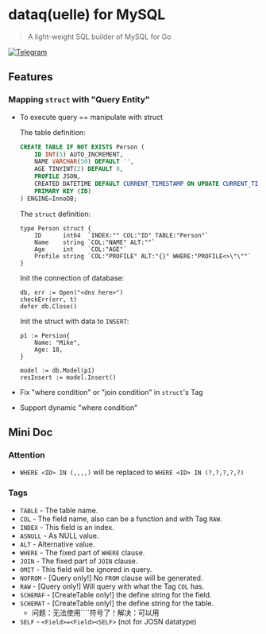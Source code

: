 # dataq(uelle) for MySQL
> A light-weight SQL builder of MySQL for Go

[![Telegram](https://img.shields.io/badge/chat-telegram-blue.svg)](https://t.me/ssvjrmnidhpg)

## Features

### Mapping `struct` with "Query Entity"

* To execute query == manipulate with struct

	The table definition:
	```SQL
	CREATE TABLE IF NOT EXISTS Person (
		ID INT(5) AUTO_INCREMENT,
		NAME VARCHAR(50) DEFAULT '',
		AGE TINYINT(2) DEFAULT 0,
		PROFILE JSON,
		CREATED DATETIME DEFAULT CURRENT_TIMESTAMP ON UPDATE CURRENT_TIMESTAMP,
		PRIMARY KEY (ID)
	) ENGINE=InnoDB;
	```
	
	The `struct` definition:
	```golang
	type Person struct {
		ID      int64  `INDEX:"" COL:"ID" TABLE:"Person"`
		Name    string `COL:"NAME" ALT:""`
		Age     int    `COL:"AGE"`
		Profile string `COL:"PROFILE" ALT:"{}" WHERE:"PROFILE<>\"\""`
	}
	```
	Init the connection of database:
	```golang
	db, err := Open("<dns here>")
	checkErr(err, t)
	defer db.Close()
	```
	Init the struct with data to `INSERT`:
	```golang
	p1 := Persion{
		Name: "Mike",
		Age: 18,
	}
	
	model := db.Model(p1)
	resInsert := model.Insert()
	```

* Fix "where condition" or "join condition" in `struct`'s Tag
* Support dynamic "where condition"

## Mini Doc

### Attention

* `WHERE <ID> IN (,,,,)` will be replaced to `WHERE <ID> IN (?,?,?,?,?)`

### Tags

* `TABLE` - The table name.
* `COL` - The field name, also can be a function and with Tag `RAW`.
* `INDEX` - This field is an index.
* `ASNULL` - As NULL value.
* `ALT` - Alternative value.
* `WHERE` - The fixed part of `WHERE` clause.
* `JOIN` - The fixed part of `JOIN` clause.
* `OMIT` - This field will be ignored in query.
* `NOFROM` - [Query only!] No `FROM` clause will be generated.
* `RAW` - [Query only!] Will query with what the Tag `COL` has.
* `SCHEMAF` - [CreateTable only!] the define string for the field.
* `SCHEMAT` - [CreateTable only!] the define string for the table.
	* 问题：无法使用````符号了！解决：可以用
* `SELF` - `<Field>=<Field><SELF>` (not for JOSN datatype)
